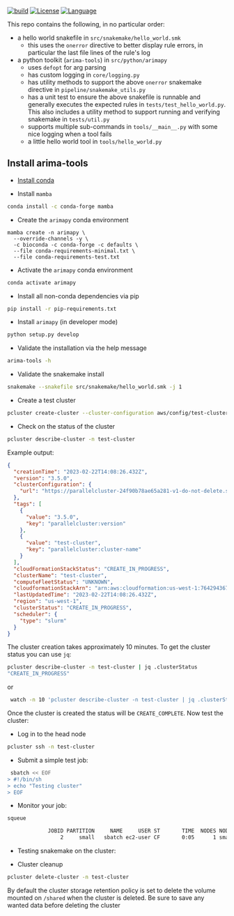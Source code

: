 [![build](https://github.com/fulcrumgenomics/python-snakemake-skeleton/actions/workflows/pythonpackage.yml/badge.svg)](https://github.com/fulcrumgenomics/python-snakemake-skeleton/actions/workflows/pythonpackage.yml)
[![License](https://img.shields.io/badge/license-MIT-blue.svg)](https://github.com/fulcrumgenomics/fgbio/blob/main/LICENSE)
[![Language](https://img.shields.io/badge/python-3.6.10-brightgreen)](https://www.python.org/downloads/release/python-3610/)

This repo contains the following, in no particular order:

- a hello world snakefile in `src/snakemake/hello_world.smk`
  - this uses the `onerror` directive to better display rule errors, in particular the last file
    lines of the rule's log
- a python toolkit (`arima-tools`) in `src/python/arimapy`
  - uses `defopt` for arg parsing
  - has custom logging in `core/logging.py`
  - has utility methods to support the above `onerror` snakemake directive in `pipeline/snakemake_utils.py`
  - has a unit test to ensure the above snakefile is runnable and generally executes the expected rules in `tests/test_hello_world.py`.
    This also includes a utility method to support running and verifying snakemake in `tests/util.py`
  - supports multiple sub-commands in `tools/__main__.py` with some nice logging when a tool fails
  - a little hello world tool in `tools/hello_world.py`


## Install arima-tools

- [Install conda][conda-link]

- Install `mamba`
```bash
conda install -c conda-forge mamba
```


- Create the `arimapy` conda environment


```console
mamba create -n arimapy \
  --override-channels -y \
  -c bioconda -c conda-forge -c defaults \
  --file conda-requirements-minimal.txt \
  --file conda-requirements-test.txt
```

- Activate the `arimapy` conda environment

```bash
conda activate arimapy
```

- Install all non-conda dependencies via pip

```bash
pip install -r pip-requirements.txt
```

- Install `arimapy` (in developer mode)

```bash
python setup.py develop
```

- Validate the installation via the help message

```bash
arima-tools -h
```

- Validate the snakemake install

```bash
snakemake --snakefile src/snakemake/hello_world.smk -j 1
```

- Create a test cluster
```bash
pcluster create-cluster --cluster-configuration aws/config/test-cluster-config.yaml --cluster-name test-cluster --region us-west-1
```

- Check on the status of the cluster
```bash
pcluster describe-cluster -n test-cluster
```
Example output:
```json
{
  "creationTime": "2023-02-22T14:08:26.432Z",
  "version": "3.5.0",
  "clusterConfiguration": {
    "url": "https://parallelcluster-24f90b78ae65a281-v1-do-not-delete.s3.amazonaws.com/parallelcluster/3.5.0/clusters/test-cluster-1b9gc9jsem13gus0/configs/cluster-config.yaml?versionId=i0Fi975uuMtBQE3fHrjxPvjBPPm6PsGO&AWSAccessKeyId=AKIA3D436RBNX6J2SLWM&Signature=JbFqM8YHxz92Ib2GeSpodZRy8po%3D&Expires=1677078556"
  },
  "tags": [
    {
      "value": "3.5.0",
      "key": "parallelcluster:version"
    },
    {
      "value": "test-cluster",
      "key": "parallelcluster:cluster-name"
    }
  ],
  "cloudFormationStackStatus": "CREATE_IN_PROGRESS",
  "clusterName": "test-cluster",
  "computeFleetStatus": "UNKNOWN",
  "cloudformationStackArn": "arn:aws:cloudformation:us-west-1:764294367323:stack/test-cluster/5ff61f60-b2ba-11ed-8686-0259999f8571",
  "lastUpdatedTime": "2023-02-22T14:08:26.432Z",
  "region": "us-west-1",
  "clusterStatus": "CREATE_IN_PROGRESS",
  "scheduler": {
    "type": "slurm"
  }
}

```

The cluster creation takes approximately 10 minutes. To get the cluster status you can use `jq`:

```bash
pcluster describe-cluster -n test-cluster | jq .clusterStatus
"CREATE_IN_PROGRESS"
```

or
```bash
 watch -n 10 'pcluster describe-cluster -n test-cluster | jq .clusterStatus'
```

Once the cluster is created the status will be `CREATE_COMPLETE`. Now test the cluster:

- Log in to the head node
```bash
pcluster ssh -n test-cluster
```

- Submit a simple test job:
```bash
 sbatch << EOF
> #!/bin/sh
> echo "Testing cluster"
> EOF
```

- Monitor your job:
```bash
squeue

             JOBID PARTITION     NAME     USER ST       TIME  NODES NODELIST(REASON)
                 2     small   sbatch ec2-user CF       0:05      1 small-dy-optimal-1

```

- Testing snakemake on the cluster:

- Cluster cleanup
```bash
pcluster delete-cluster -n test-cluster
```

By default the cluster storage retention policy is set to delete the volume mounted on
`/shared` when the cluster is deleted. Be sure to save any wanted data before deleting the cluster

[fulcrum-genomics-link]: https://www.fulcrumgenomics.com
[conda-link]: https://docs.conda.io/projects/conda/en/latest/user-guide/install/


